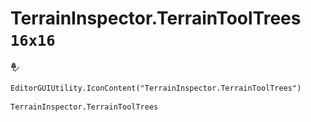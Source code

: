 # TerrainInspector.TerrainToolTrees `16x16`
<img src="/img/TerrainInspector.TerrainToolTrees.png" width=16 height=16>

``` CSharp
EditorGUIUtility.IconContent("TerrainInspector.TerrainToolTrees")
```
```
TerrainInspector.TerrainToolTrees
```
